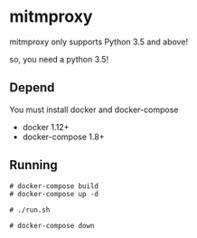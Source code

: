 # mitmproxy

mitmproxy only supports Python 3.5 and above!

so, you need a python 3.5!

## Depend
You must install docker and docker-compose

* docker 1.12+
* docker-compose 1.8+

## Running

```
# docker-compose build
# docker-compose up -d

# ./run.sh

# docker-compose down
```
